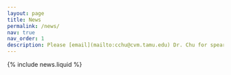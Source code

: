 ```yaml
---
layout: page
title: News
permalink: /news/
nav: true
nav_order: 1
description: Please [email](mailto:cchu@cvm.tamu.edu) Dr. Chu for spearker invitaiton.
---
```


{% include news.liquid %}
